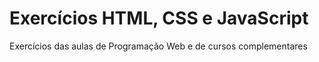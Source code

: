 # Exercícios HTML, CSS e JavaScript
 Exercícios das aulas de Programação Web e de cursos complementares
